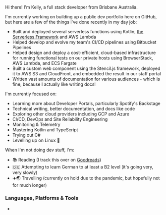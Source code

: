 <!--
**kaije/kaije** is a ✨ _special_ ✨ repository because its `README.md` (this file) appears on your GitHub profile.
-->

Hi there! I'm Kelly, a full stack developer from Brisbane Australia.

I'm currently working on building up a public dev portfolio here on GitHub, but here are a few of the things I've done recently in my day job:

- Built and deployed several serverless functions using Kotlin, [the Serverless Framework](https://www.serverless.com/) and AWS Lambda
- Helped develop and evolve my team's CI/CD pipelines using Bitbucket Pipelines
- Helped design and deploy a cost-efficient, cloud-based infrastructure for running functional tests on our private hosts using BrowserStack, AWS Lambda, and ECS Fargate
- Built a custom web component using the Stencil.js framework, deployed it to AWS S3 and CloudFront, and embedded the result in our staff portal
- Written vast amounts of documentation for various audiences - which is fine, because I actually like writing docs!

I'm currently focused on:

- Learning more about Developer Portals, particularly Spotify's Backstage
- Technical writing, better documentation, and docs like code
- Exploring other cloud providers including GCP and Azure
- CI/CD, DevOps and Site Reliability Engineering
- Monitoring & Telemetry
- Mastering Kotlin and TypeScript
- Trying out C#
- Levelling up on Linux 🐧

When I'm not doing dev stuff, I'm:

- 📚 Reading (I track this over on [Goodreads](https://www.goodreads.com/user/show/5689474-kelly-farlow))
- :de: Attempting to learn German to at least a B2 level (it's going very, very slowly)
- ✈️🌏 Travelling (currently on hold due to the pandemic, but hopefully not for much longer)

### Languages, Platforms & Tools

- 
